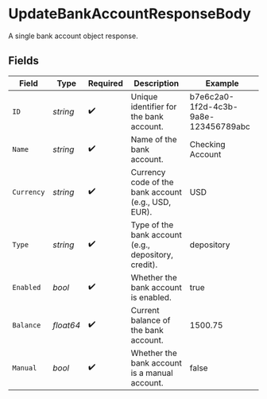 # UpdateBankAccountResponseBody

A single bank account object response.


## Fields

| Field                                                | Type                                                 | Required                                             | Description                                          | Example                                              |
| ---------------------------------------------------- | ---------------------------------------------------- | ---------------------------------------------------- | ---------------------------------------------------- | ---------------------------------------------------- |
| `ID`                                                 | *string*                                             | :heavy_check_mark:                                   | Unique identifier for the bank account.              | b7e6c2a0-1f2d-4c3b-9a8e-123456789abc                 |
| `Name`                                               | *string*                                             | :heavy_check_mark:                                   | Name of the bank account.                            | Checking Account                                     |
| `Currency`                                           | *string*                                             | :heavy_check_mark:                                   | Currency code of the bank account (e.g., USD, EUR).  | USD                                                  |
| `Type`                                               | *string*                                             | :heavy_check_mark:                                   | Type of the bank account (e.g., depository, credit). | depository                                           |
| `Enabled`                                            | *bool*                                               | :heavy_check_mark:                                   | Whether the bank account is enabled.                 | true                                                 |
| `Balance`                                            | *float64*                                            | :heavy_check_mark:                                   | Current balance of the bank account.                 | 1500.75                                              |
| `Manual`                                             | *bool*                                               | :heavy_check_mark:                                   | Whether the bank account is a manual account.        | false                                                |